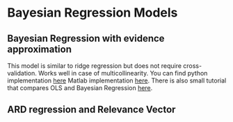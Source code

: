 # Bayesian Regression Models

## Bayesian Regression with evidence approximation

This model is similar to ridge regression but does not require cross-validation. Works well in case of multicollinearity.
You can find python implementation [here](https://github.com/AmazaspShumik/Bayesian-Regression-Methods/blob/master/bayesian_regression.py) Matlab implementation [here](https://github.com/AmazaspShumik/Bayesian-Regression-Methods/blob/master/BayesianRegression.m). There is also small tutorial that compares OLS and Bayesian Regression [here](https://github.com/AmazaspShumik/Bayesian-Regression-Methods/blob/master/bayesian_regression_demo.ipynb).


## ARD regression and Relevance Vector







